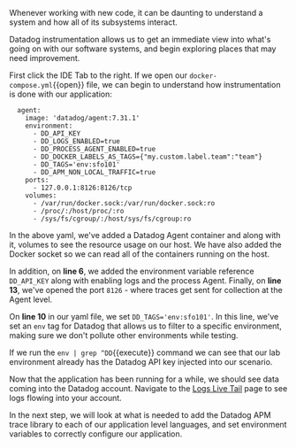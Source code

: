 Whenever working with new code, it can be daunting to understand a system and how all of its subsystems interact.

Datadog instrumentation allows us to get an immediate view into what's going on with our software systems, and begin exploring places that may need improvement.

First click the IDE Tab to the right. If we open our `docker-compose.yml`{{open}} file, we can begin to understand how instrumentation is done with our application:

```
  agent:
    image: 'datadog/agent:7.31.1'
    environment:
      - DD_API_KEY
      - DD_LOGS_ENABLED=true
      - DD_PROCESS_AGENT_ENABLED=true
      - DD_DOCKER_LABELS_AS_TAGS={"my.custom.label.team":"team"}
      - DD_TAGS='env:sfo101'
      - DD_APM_NON_LOCAL_TRAFFIC=true
    ports:
      - 127.0.0.1:8126:8126/tcp
    volumes:
      - /var/run/docker.sock:/var/run/docker.sock:ro
      - /proc/:/host/proc/:ro
      - /sys/fs/cgroup/:/host/sys/fs/cgroup:ro
```

In the above yaml, we've added a Datadog Agent container and along with it, volumes to see the resource usage on our host. We have also added the Docker socket so we can read all of the containers running on the host.

In addition, on **line 6**, we added the environment variable reference `DD_API_KEY` along with enabling logs and the process Agent. Finally, on **line 13**, we've opened the port `8126` - where traces get sent for collection at the Agent level.

On **line 10** in our yaml file, we set `DD_TAGS='env:sfo101'`. In this line, we've set an `env` tag for Datadog that allows us to filter to a specific environment, making sure we don't pollute other environments while testing.

If we run the `env | grep ^DD`{{execute}} command we can see that our lab environment already has the Datadog API key injected into our scenario.

Now that the application has been running for a while, we should see data coming into the Datadog account. Navigate to the [Logs Live Tail](https://app.datadoghq.com/logs/livetail) page to see logs flowing into your account.

In the next step, we will look at what is needed to add the Datadog APM trace library to each of our application level languages, and set environment variables to correctly configure our application.
